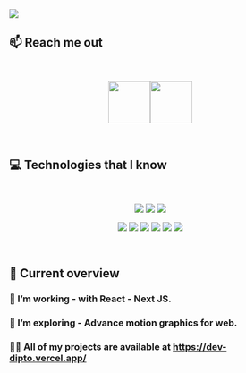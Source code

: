 <a href="https://web.facebook.com/developer.dipto.das.10/">
<img src="https://res.cloudinary.com/dksefzxze/image/upload/fl_preserve_transparency/v1743747508/dipto_exrriv.jpg" />
</a>


## :mailbox: Reach me out

<br />

[<p align="center"><img height="75" src="https://github.com/mir-hussain/mir-hussain/blob/main/images/icons/Facebook.png">](https://web.facebook.com/developer.dipto.das.10/)[<img height="75" src="https://github.com/mir-hussain/mir-hussain/blob/main/images/icons/Linkedin.png"> </p>](https://www.linkedin.com/in/dipto-das-617901216/)

<br />

## :computer: Technologies that I know

<br>
<p align="center">
<img src="https://github.com/mir-hussain/mir-hussain/blob/main/images/icons/HTML.png"/>
<img src="https://github.com/mir-hussain/mir-hussain/blob/main/images/icons/css.png"/>
<img src="https://github.com/mir-hussain/mir-hussain/blob/main/images/icons/JavaScript.png"/>
</p>
<p align="center">
<img src="https://github.com/mir-hussain/mir-hussain/blob/main/images/icons/react.png"/>
<img src="https://github.com/mir-hussain/mir-hussain/blob/main/images/icons/redux.png"/>
<img src="https://github.com/mir-hussain/mir-hussain/blob/main/images/icons/sass.png"/>
<img src="https://github.com/mir-hussain/mir-hussain/blob/main/images/icons/tailwind.png"/>
<img src="https://github.com/mir-hussain/mir-hussain/blob/main/images/icons/Bootsrap.png"/>
<img src="https://github.com/mir-hussain/mir-hussain/blob/main/images/icons/firebase.png"/>
</p>
<p align="center">
</p><br/>

## :eyes: Current overview


### 🔭 I’m working - with React - Next JS. 
### 🌱 I’m exploring - Advance motion graphics for web. 
### 👨‍💻 All of my projects are available at https://dev-dipto.vercel.app/
